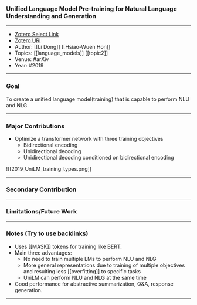 ### Unified Language Model Pre-training for Natural Language Understanding and Generation
---
- [Zotero Select Link](zotero://select/groups/2480461/items/VLD3UUNR)
- [Zotero URI](https://www.zotero.org/groups/2480461/items/VLD3UUNR)
- Author: [[Li Dong]] [[Hsiao-Wuen Hon]]
- Topics: [[language_models]] [[topic2]]
- Venue: #arXiv 
- Year: #2019
---
### Goal

To create a unified language model(training) that is capable to perform NLU and NLG.

---

### Major Contributions
- Optimize a transformer network with three training objectives 
	- Bidirectional encoding 
	- Unidirectional decoding
	- Unidirectional decoding conditioned on bidirectional encoding

![[2019_UniLM_training_types.png]]

---
### Secondary Contribution

---
### Limitations/Future Work
---
### Notes (Try to use backlinks)
- Uses [[MASK]] tokens for training like BERT.
- Main three advantages:
	- No need to train multiple LMs to perform NLU and NLG
	- More general representations due to training of multiple objectives and resulting less [[overfitting]] to specific tasks
	- UniLM can perform NLU and NLG at the same time
- Good performance for abstractive summarization, Q&A, response generation.

---
